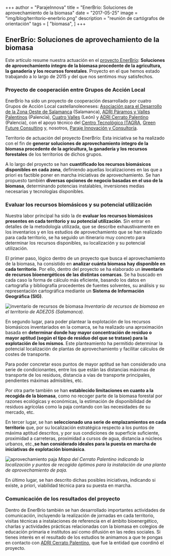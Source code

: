+++
author = "ParajeInnova"
title = "EnerBrío: Soluciones de aprovechamiento de la biomasa"
date = "2017-05-25"
image = "img/blog/territorio-enerbrio.png"
description = "reunión de cartógrafos de orientación"
tags = [
    "biomasa",
    ]
+++
## EnerBrío: Soluciones de aprovechamiento de la biomasa
Este artículo resume nuestra actuación en el [proyecto EnerBrío](https://www.facebook.com/pages/Proyecto-Enerbrio/1399581896976361): **Soluciones de aprovechamiento íntegro de la biomasa procedente de la agricultura, la ganadería y los recursos forestales**. Proyecto en el que hemos estado trabajando a lo largo de 2015 y del que nos sentimos muy satisfechos.

### Proyecto de cooperación entre Grupos de Acción Local
EnerBrío ha sido un proyecto de cooperación desarrollado por cuatro Grupos de Acción Local castellanoleoneses: [Asociación para el Desarrollo de la Zona Oeste de Salamanca](http://adezos.es/) (Salamanca), [ADRI Páramos y Valles Palentinos](https://www.paramosyvalles.es/) (Palencia), [Cuatro Valles](https://www.cuatrovalles.es/) (León) y [ADRI Cerrato Palentino](https://www.cerratopalentino.org/) (Palencia), con el apoyo técnico del [Centro Tecnológico ITAGRA](http://www.itagra.com/), [Green Future Consulting](https://greenfutureconsulting.com/about-us/) y, nosotros, [Paraje Innovación y Consultoría](http://www.parajeinnova.com/).

Territorio de actuación del proyecto EnerBrío:
Esta iniciativa se ha realizado con el fin de **generar soluciones de aprovechamiento íntegro de la biomasa procedente de la agricultura, la ganadería y los recursos forestales** de los territorios de dichos grupos.

A lo largo del proyecto se han **cuantificado los recursos biomásicos disponibles en cada zona**, definiendo aquellas localizaciones en las que a priori es factible poner en marcha iniciativas de aprovechamiento. Se han propuesto también **diversas opciones de negocio basadas en el uso de la biomasa**, determinando potencias instalables, inversiones medias necesarias y tecnologías disponibles.
### Evaluar los recursos biomásicos y su potencial utilización
Nuestra labor principal ha sido la de **evaluar los recursos biomásicos presentes en cada territorio y su potencial utilización**. Sin entrar en detalles de la metodología utilizada, que se describe exhaustivamente en los inventarios y en los estudios de aprovechamiento que se han realizado para cada territorio, se ha seguido un itinerario muy concreto para determinar los recursos disponibles, su localización y su potencial utilización.

El primer paso, lógico dentro de un proyecto que busca el aprovechamiento de la biomasa, ha consistido en **analizar cuánta biomasa hay disponible en cada territorio**. Por ello, dentro del proyecto se ha elaborado un **inventario de recursos bioenergéticos de las distintas comarcas**. Se ha buscado en cada caso la forma de cálculo más eficiente, basando los datos en cartografía y bibliografía procedentes de fuentes solventes, su análisis y su representación cartográfica mediante un **Sistema de Información Geográfica (SIG)**.

![inventario de recursos de biomasa](/img/blog/territorio-enerbrio.png "inventario de recursos de biomasa")
*Inventario de recursos de biomasa en el territorio de ADEZOS (Salamanca).*

En segundo lugar, para poder plantear la explotación de los recursos biomásicos inventariados en la comarca, se ha realizado una aproximación basada en **determinar donde hay mayor concentración de residuo o mayor aptitud (según el tipo de residuo del que se tratase) para la explotación de los mismos**. Este planteamiento ha permitido determinar la potencial localización de plantas de aprovechamiento y facilitar cálculos de costes de transporte.

Para poder concretar esos puntos de mayor aptitud se han considerado una serie de condicionantes, entre los que están las distancias máximas de transporte de los residuos, distancia a vías de transporte principales, pendientes máximas admisibles, etc.

Por otra parte también se han **establecido limitaciones en cuanto a la recogida de la biomasa**, como no recoger parte de la biomasa forestal por razones ecológicas y económicas, la estimación de disponibilidad de residuos agrícolas como la paja contando con las necesidades de su mercado, etc.

En tercer lugar, se han **seleccionado una serie de emplazamientos en cada territorio** que, por su localización estratégica respecto a los puntos de máxima aptitud descritos, y por sus condiciones de superficie suficiente, proximidad a carreteras, proximidad a cursos de agua, distancia a núcleos urbanos, etc.,**se han considerado ideales para la puesta en marcha de iniciativas de explotación biomásica**.

![aprovechamiento paja](/img/blog/aprovechamiento-paja-cerrato-palencia-enerbrio.png "aprovechamiento paja")
*Mapa del Cerrato Palentino indicando la localización y puntos de recogida óptimos para la instalación de una planta de aprovechamiento de paja.*

En último lugar, se han descrito dichas posibles iniciativas, indicando si existe, a priori, viabilidad técnica para su puesta en marcha.

### Comunicación de los resultados del proyecto
Dentro de EnerBrío también se han desarrollado importantes actividades de comunicación, incluyendo la realización de jornadas en cada territorio, visitas técnicas a instalaciones de referencia en el ámbito bioenergético, charlas y actividades prácticas relacionadas con la biomasa en colegios de educación primaria e institutos así como difusión en las redes sociales.
Si tienes interés en el resultado de los estudios te animamos a que te pongas en contacto con [ADRI Cerrato Palentino](https://www.cerratopalentino.org/), que fue la entidad que coordinó el proyecto.